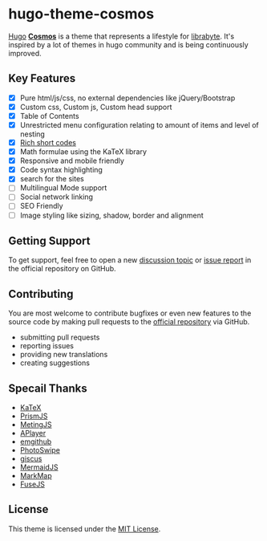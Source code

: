 # hugo-theme-cosmos

[Hugo](https://gohugo.io/) [**Cosmos**](https://github.com/SimpCosm/hugo-theme-cosmos) is a theme that represents a lifestyle for [librabyte](https://github.com/librabyte). It's inspired by a lot of themes in hugo community and is being continuously improved.

## Key Features

- [x] Pure html/js/css, no external dependencies like jQuery/Bootstrap
- [x] Custom css, Custom js, Custom head support
- [x] Table of Contents
- [x] Unrestricted menu configuration relating to amount of items and level of nesting
- [x] [Rich short codes](https://github.com/librabyte/hugo-theme-cosmos/exampleSite/content/docs/shortcodes)
- [x] Math formulae using the KaTeX library
- [x] Responsive and mobile friendly
- [x] Code syntax highlighting
- [x] search for the sites
- [ ] Multilingual Mode support
- [ ] Social network linking
- [ ] SEO Friendly
- [ ] Image styling like sizing, shadow, border and alignment

## Getting Support

To get support, feel free to open a new [discussion topic](https://github.com/librabyte/hugo-theme-cosmos/discussions) or [issue report](https://github.com/librabyte/hugo-theme-cosmos/issues) in the official repository on GitHub.

## Contributing

You are most welcome to contribute bugfixes or even new features to the source code by making pull requests to the [official repository](https://github.com/librabyte/hugo-theme-cosmos) via GitHub.
- submitting pull requests
- reporting issues
- providing new translations
- creating suggestions

## Specail Thanks

- [KaTeX](https://katex.org)
- [PrismJS](https://prismjs.com)
- [MetingJS](https://github.com/metowolf/MetingJS)
- [APlayer](https://github.com/DIYgod/APlayer)
- [emgithub](https://github.com/yusanshi/emgithub)
- [PhotoSwipe](https://photoswipe.com)
- [giscus](https://giscus.app)
- [MermaidJS](https://mermaid.js.org)
- [MarkMap](https://markmap.js.org)
- [FuseJS](https://fusejs.io)

## License

This theme is licensed under the [MIT License](https://en.wikipedia.org/wiki/MIT_License).
